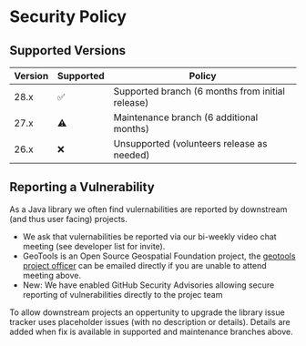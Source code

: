 # Security Policy

## Supported Versions

| Version | Supported          | Policy |
| ------- | ------------------ | ------- |
| 28.x   | ✅ | Supported branch (6 months from initial release) |
| 27.x   | ⚠️                | Maintenance branch (6 additional months) |
| 26.x   | :x:               | Unsupported (volunteers release as needed) |

## Reporting a Vulnerability

As a Java library we often find vulernabilities are reported by downstream (and thus user facing) projects.

* We ask that vulernabilities be reported via our bi-weekly video chat meeting (see developer list for invite).
* GeoTools is an Open Source Geospatial Foundation project, the [geotools project officer](https://www.osgeo.org/about/board/) can be emailed directly if you are unable to attend meeting above.
* New: We have enabled GitHub Security Advisories allowing secure reporting of vulnerabilities directly to the projec team

To allow downstream projects an oppertunity to upgrade the library issue tracker uses placeholder issues (with no description or details). Details are added when fix is available in supported and maintenance branches above.
